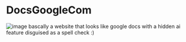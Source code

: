 # DocsGoogleCom

![image](https://github.com/user-attachments/assets/1167598d-39bd-4cd3-86d1-ac139aa9f462)
bascally a website that looks like google docs with a hidden ai feature disguised as a spell check :)

